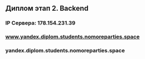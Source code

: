 ## Диплом этап 2. Backend
### IP Сервера: 178.154.231.39
### www.yandex.diplom.students.nomoreparties.space
### yandex.diplom.students.nomoreparties.space

